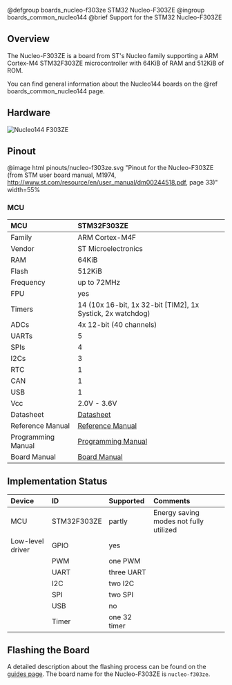 @defgroup    boards_nucleo-f303ze STM32 Nucleo-F303ZE
@ingroup     boards_common_nucleo144
@brief       Support for the STM32 Nucleo-F303ZE

## Overview

The Nucleo-F303ZE is a board from ST's Nucleo family supporting a ARM Cortex-M4
STM32F303ZE microcontroller with 64KiB of RAM and 512KiB of ROM.

You can find general information about the Nucleo144 boards on the
@ref boards_common_nucleo144 page.

## Hardware

![Nucleo144 F303ZE](https://raw.githubusercontent.com/wiki/RIOT-OS/RIOT/images/nucleo144-board.png)

## Pinout

@image html pinouts/nucleo-f303ze.svg "Pinout for the Nucleo-F303ZE (from STM user board manual, M1974, http://www.st.com/resource/en/user_manual/dm00244518.pdf, page 33)" width=55%

### MCU
| MCU        | STM32F303ZE       |
|:---------- |:----------------- |
| Family     | ARM Cortex-M4F    |
| Vendor     | ST Microelectronics |
| RAM        | 64KiB             |
| Flash      | 512KiB            |
| Frequency  | up to 72MHz       |
| FPU        | yes               |
| Timers     | 14 (10x 16-bit, 1x 32-bit [TIM2], 1x Systick, 2x watchdog) |
| ADCs       | 4x 12-bit (40 channels) |
| UARTs      | 5                 |
| SPIs       | 4                 |
| I2Cs       | 3                 |
| RTC        | 1                 |
| CAN        | 1                 |
| USB        | 1                 |
| Vcc        | 2.0V - 3.6V       |
| Datasheet  | [Datasheet](https://www.st.com/resource/en/datasheet/stm32f303ze.pdf) |
| Reference Manual | [Reference Manual](http://www.st.com/web/en/resource/technical/document/reference_manual/DM00043574.pdf) |
| Programming Manual | [Programming Manual](http://www.st.com/web/en/resource/technical/document/programming_manual/DM00046982.pdf) |
| Board Manual | [Board Manual](https://www.st.com/resource/en/user_manual/dm00244518.pdf) |



## Implementation Status
| Device | ID        | Supported | Comments  |
|:------------- |:------------- |:------------- |:------------- |
| MCU        | STM32F303ZE   | partly    | Energy saving modes not fully utilized |
| Low-level driver | GPIO    | yes       | |
|        | PWM       | one PWM   | |
|        | UART      | three UART    | |
|        | I2C       | two I2C   | |
|        | SPI       | two SPI   | |
|        | USB       | no        | |
|        | Timer     | one 32 timer  | |

## Flashing the Board

A detailed description about the flashing process can be found on the
[guides page](https://guide.riot-os.org/board_specific/stm32/).
The board name for the Nucleo-F303ZE is `nucleo-f303ze`.
